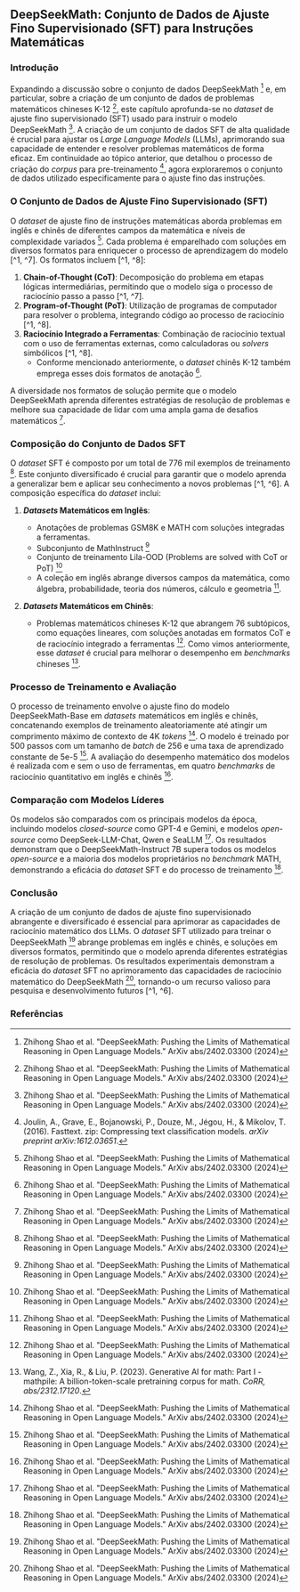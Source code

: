 ## DeepSeekMath: Conjunto de Dados de Ajuste Fino Supervisionado (SFT) para Instruções Matemáticas

### Introdução
Expandindo a discussão sobre o conjunto de dados DeepSeekMath [^1] e, em particular, sobre a criação de um conjunto de dados de problemas matemáticos chineses K-12 [^1], este capítulo aprofunda-se no *dataset* de ajuste fino supervisionado (SFT) usado para instruir o modelo DeepSeekMath [^1]. A criação de um conjunto de dados SFT de alta qualidade é crucial para ajustar os *Large Language Models* (LLMs), aprimorando sua capacidade de entender e resolver problemas matemáticos de forma eficaz. Em continuidade ao tópico anterior, que detalhou o processo de criação do *corpus* para pre-treinamento [^5], agora exploraremos o conjunto de dados utilizado especificamente para o ajuste fino das instruções.

### O Conjunto de Dados de Ajuste Fino Supervisionado (SFT)
O *dataset* de ajuste fino de instruções matemáticas aborda problemas em inglês e chinês de diferentes campos da matemática e níveis de complexidade variados [^1]. Cada problema é emparelhado com soluções em diversos formatos para enriquecer o processo de aprendizagem do modelo [^1, ^7]. Os formatos incluem [^1, ^8]:

1.  **Chain-of-Thought (CoT)**: Decomposição do problema em etapas lógicas intermediárias, permitindo que o modelo siga o processo de raciocínio passo a passo [^1, ^7].
2.  **Program-of-Thought (PoT)**: Utilização de programas de computador para resolver o problema, integrando código ao processo de raciocínio [^1, ^8].
3.  **Raciocínio Integrado a Ferramentas**: Combinação de raciocínio textual com o uso de ferramentas externas, como calculadoras ou *solvers* simbólicos [^1, ^8].
    *   Conforme mencionado anteriormente, o *dataset* chinês K-12 também emprega esses dois formatos de anotação [^1].

A diversidade nos formatos de solução permite que o modelo DeepSeekMath aprenda diferentes estratégias de resolução de problemas e melhore sua capacidade de lidar com uma ampla gama de desafios matemáticos [^1].

### Composição do Conjunto de Dados SFT
O *dataset* SFT é composto por um total de 776 mil exemplos de treinamento [^1]. Este conjunto diversificado é crucial para garantir que o modelo aprenda a generalizar bem e aplicar seu conhecimento a novos problemas [^1, ^6]. A composição específica do *dataset* inclui:

1.  ***Datasets* Matemáticos em Inglês**:
    *   Anotações de problemas GSM8K e MATH com soluções integradas a ferramentas.
    *   Subconjunto de MathInstruct [^1]
    *   Conjunto de treinamento Lila-OOD (Problems are solved with CoT or PoT) [^1]
    *   A coleção em inglês abrange diversos campos da matemática, como álgebra, probabilidade, teoria dos números, cálculo e geometria [^1].

2.  ***Datasets* Matemáticos em Chinês**:
    *   Problemas matemáticos chineses K-12 que abrangem 76 subtópicos, como equações lineares, com soluções anotadas em formatos CoT e de raciocínio integrado a ferramentas [^1]. Como vimos anteriormente, esse *dataset* é crucial para melhorar o desempenho em *benchmarks* chineses [^6].

### Processo de Treinamento e Avaliação
O processo de treinamento envolve o ajuste fino do modelo DeepSeekMath-Base em *datasets* matemáticos em inglês e chinês, concatenando exemplos de treinamento aleatoriamente até atingir um comprimento máximo de contexto de 4K *tokens* [^1]. O modelo é treinado por 500 passos com um tamanho de *batch* de 256 e uma taxa de aprendizado constante de 5e-5 [^1]. A avaliação do desempenho matemático dos modelos é realizada com e sem o uso de ferramentas, em quatro *benchmarks* de raciocínio quantitativo em inglês e chinês [^1].

### Comparação com Modelos Líderes
Os modelos são comparados com os principais modelos da época, incluindo modelos *closed-source* como GPT-4 e Gemini, e modelos *open-source* como DeepSeek-LLM-Chat, Qwen e SeaLLM [^1]. Os resultados demonstram que o DeepSeekMath-Instruct 7B supera todos os modelos *open-source* e a maioria dos modelos proprietários no *benchmark* MATH, demonstrando a eficácia do *dataset* SFT e do processo de treinamento [^1].

### Conclusão

A criação de um conjunto de dados de ajuste fino supervisionado abrangente e diversificado é essencial para aprimorar as capacidades de raciocínio matemático dos LLMs. O *dataset* SFT utilizado para treinar o DeepSeekMath [^1] abrange problemas em inglês e chinês, e soluções em diversos formatos, permitindo que o modelo aprenda diferentes estratégias de resolução de problemas. Os resultados experimentais demonstram a eficácia do *dataset* SFT no aprimoramento das capacidades de raciocínio matemático do DeepSeekMath [^1], tornando-o um recurso valioso para pesquisa e desenvolvimento futuros [^1, ^6].

### Referências

[^1]: Zhihong Shao et al. "DeepSeekMath: Pushing the Limits of Mathematical Reasoning in Open Language Models." ArXiv abs/2402.03300 (2024)
[^2]: Du, Z., Qian, Y., Liu, X., Ding, M., Qiu, J., Yang, Z., & Tang, J. (2022). GLM: General language model pretraining with autoregressive blank infilling. *Proceedings of the 60th Annual Meeting of the Association for Computational Linguistics (Volume 1: Long Papers)*, 320–335.
[^3]: Guo, D., Zhu, Q., Yang, D., Xie, Z., Dong, K., Zhang, W., Chen, G., Bi, X., Wu, Y., Li, Y. K., Luo, F., Xiong, Y., & Liang, W. (2024). Deepseek-coder: When the large language model meets programming – the rise of code intelligence.
[^4]: Hendrycks, D., Burns, C., Basart, S., Zou, A., Mazeika, M., Song, D., & Steinhardt, J. (2020). Measuring massive multitask language understanding. *arXiv preprint arXiv:2009.03300*.
[^5]: Joulin, A., Grave, E., Bojanowski, P., Douze, M., Jégou, H., & Mikolov, T. (2016). Fasttext. zip: Compressing text classification models. *arXiv preprint arXiv:1612.03651*.
[^6]: Wang, Z., Xia, R., & Liu, P. (2023). Generative AI for math: Part I - mathpile: A billion-token-scale pretraining corpus for math. *CoRR, abs/2312.17120*.
[^7]: Wei, J., Wang, X., Schuurmans, D., Bosma, M., Ichter, B., Xia, F., Chi, E. H., Le, Q. V., & Zhou, D. (2022). Chain-of-thought prompting elicits reasoning in large language models. *NeurIPS*.
[^8]: Chen, W., Ma, X., Wang, X., & Cohen, W. W. (2022). Program of thoughts prompting: Disentangling computation from reasoning for numerical reasoning tasks. *CoRR, abs/2211.12588*.
[^9]: Paster, K. D., Santos, M. D., Azerbayev, Z., & Ba, J. (2023). Openwebmath: An open dataset of high-quality mathematical web text. *CoRR, abs/2310.06786*.
<!-- END -->
